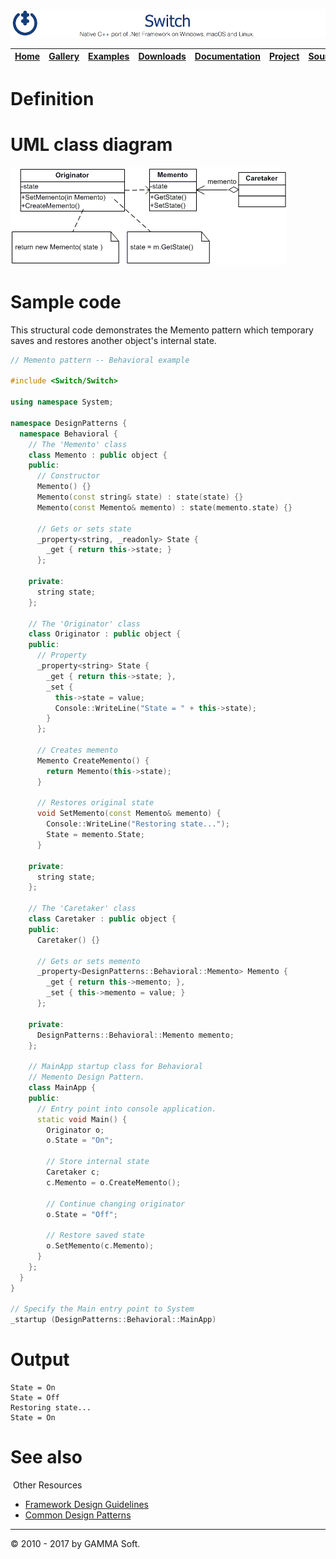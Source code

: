 ![Switch Header](Pictures/SwitchNativeC++port.png)

| [Home](Home.md) | [Gallery](Gallery.md) | [Examples](Examples.md) | [Downloads](Downloads.md) | [Documentation](Documentation.md) | [Project](https://sourceforge.net/projects/switchpro) | [Source](https://github.com/gammasoft71/switch) | [License](License.md) | [Contact](Contact.md) | [GAMMA Soft](https://gammasoft71.wixsite.com/gammasoft) |
|-----------------|-----------------------|-------------------------|-------------------------|-----------------------------------|-------------------------------------------------------|-------------------------------------------------|-----------------------|-----------------------|---------------------------------------------------------|

# Definition



# UML class diagram

![AbstractFactory](Pictures/DesignPatterns/memento.gif)

# Sample code

This structural code demonstrates the Memento pattern which temporary saves and restores another object's internal state.

```c++
// Memento pattern -- Behavioral example
 
#include <Switch/Switch>
 
using namespace System;
 
namespace DesignPatterns {
  namespace Behavioral {
    // The 'Memento' class
    class Memento : public object {
    public:
      // Constructor
      Memento() {}
      Memento(const string& state) : state(state) {}
      Memento(const Memento& memento) : state(memento.state) {}
      
      // Gets or sets state
      _property<string, _readonly> State {
        _get { return this->state; }
      };
 
    private:
      string state;
    };
    
    // The 'Originator' class
    class Originator : public object {
    public:
      // Property
      _property<string> State {
        _get { return this->state; },
        _set {
          this->state = value;
          Console::WriteLine("State = " + this->state);
        }
      };
      
      // Creates memento
      Memento CreateMemento() {
        return Memento(this->state);
      }
      
      // Restores original state
      void SetMemento(const Memento& memento) {
        Console::WriteLine("Restoring state...");
        State = memento.State;
      }
 
    private:
      string state;
    };
    
    // The 'Caretaker' class
    class Caretaker : public object {
    public:
      Caretaker() {}
      
      // Gets or sets memento
      _property<DesignPatterns::Behavioral::Memento> Memento {
        _get { return this->memento; },
        _set { this->memento = value; }
      };
 
    private:
      DesignPatterns::Behavioral::Memento memento;
    };
 
    // MainApp startup class for Behavioral
    // Memento Design Pattern.
    class MainApp {
    public:
      // Entry point into console application.
      static void Main() {
        Originator o;
        o.State = "On";
        
        // Store internal state
        Caretaker c;
        c.Memento = o.CreateMemento();
        
        // Continue changing originator
        o.State = "Off";
        
        // Restore saved state
        o.SetMemento(c.Memento);
      }
    };
  }
}
 
// Specify the Main entry point to System
_startup (DesignPatterns::Behavioral::MainApp)
```

# Output

```
State = On
State = Off
Restoring state...
State = On
```

# See also
​
Other Resources

* [Framework Design Guidelines](FrameworkDesignGuidelines.md)
* [Common Design Patterns](CommonDesignPatterns.md)

______________________________________________________________________________________________

© 2010 - 2017 by GAMMA Soft.
